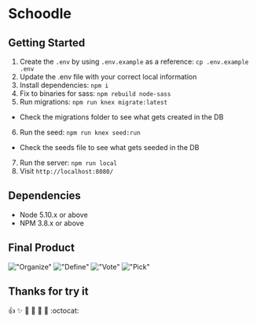 # Schoodle



## Getting Started

1. Create the `.env` by using `.env.example` as a reference: `cp .env.example .env`
2. Update the .env file with your correct local information
3. Install dependencies: `npm i`
4. Fix to binaries for sass: `npm rebuild node-sass`
5. Run migrations: `npm run knex migrate:latest`
  - Check the migrations folder to see what gets created in the DB
6. Run the seed: `npm run knex seed:run`
  - Check the seeds file to see what gets seeded in the DB
7. Run the server: `npm run local`
8. Visit `http://localhost:8080/`

## Dependencies

- Node 5.10.x or above
- NPM 3.8.x or above

## Final Product

!["Organize"](/docs/-m.png)
!["Define"](/docs/-new.png)
!["Vote"](/docs/.png)
!["Pick"](/docs/t.png)

## Thanks for try it
:+1: :sparkles: :camel: :tada:
:rocket: :metal: :octocat: